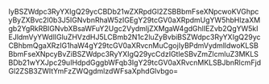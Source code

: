 IyBSZWdpc3RyYXIgQ29ycCBDb21wZXRpdGl2ZSBBbmFseXNpcwoKVGhpcyByZXBvc2l0b3J5IGNvbnRhaW5zIGEgY29tcGV0aXRpdmUgYW5hbHlzaXMgb2YgRkRBIGNvbXBsaWFuY2Ugc2VydmljZXMgaW4gdGhlIEZvb2QgYW5kIEJldmVyYWdlIGluZHVzdHJ5LCBmb2N1c2luZyBvbiBSZWdpc3RyYXIgQ29ycCBhbmQgaXRzIG1haW4gY29tcGV0aXRvcnMuCgojIyBPdmVydmlldwoKLSBBbmFseXNpcyBvZiBSZWdpc3RyYXIgQ29ycCdzIGtleSBvZmZlcmluZ3MKLSBDb21wYXJpc29uIHdpdGggbWFqb3IgY29tcGV0aXRvcnMKLSBJbnRlcmFjdGl2ZSB3ZWItYmFzZWQgdmlzdWFsaXphdGlvbgo=